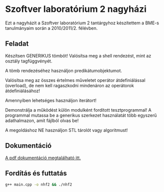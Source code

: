 # Szoftver laboratórium 2 nagyházi

Ezt a nagyházit a Szoftver laboratórium 2 tantárgyhoz készítettem a BME-s tanulmányaim során a 2010/2011/2. félévben.

## Feladat

Készítsen GENERIKUS tömböt! Valósítsa meg a shell rendezést, mint az osztály tagfüggvényét.

A tömb rendezéséhez használjon predikátumobjektumot.

Valósítsa meg az összes értelmes műveletet operátor átdefiniálással (overload), de nem kell ragaszkodni mindenáron az operátorok átdefiniálásához!

Amennyiben lehetséges használjon iterátort!

Demonstrálja a működést külön modulként fordított tesztprogrammal! A programmal mutassa be a generikus szerkezet használatát több egyszerű adathalmazon, amit fájlból olvas be!

A megoldáshoz NE használjon STL tárolót vagy algoritmust!

## Dokumentáció

[A pdf dokumentáció megtalálható itt.](https://github.com/lordblendi/cpp-programozas-alapjai-2-nhf/blob/master/docs/Szepes_Nora_Dokumentacio.pdf)

## Fordítás és futtatás

``` bash
g++ main.cpp -o nhf2 && ./nhf2
```

